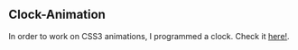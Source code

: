 ## Clock-Animation
In order to work on CSS3 animations, I programmed a clock.
Check it [here!](https://asj-code.github.io/Clock-Animation/).

